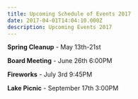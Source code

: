 ```yaml
---
title: Upcoming Schedule of Events 2017
date: 2017-04-01T14:04:10.000Z
description: Upcoming Events 2017
---
```

**Spring Cleanup** - May 13th-21st

**Board Meeting** - June 26th 6:00PM

**Fireworks** - July 3rd 9:45PM

**Lake Picnic** - September 17th 3:00PM
